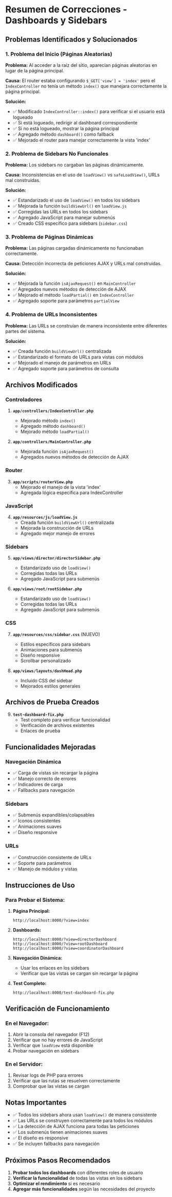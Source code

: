 # Resumen de Correcciones - Dashboards y Sidebars

## Problemas Identificados y Solucionados

### 1. Problema del Inicio (Páginas Aleatorias)

**Problema:** Al acceder a la raíz del sitio, aparecían páginas aleatorias en lugar de la página principal.

**Causa:** El router estaba configurando `$_GET['view'] = 'index'` pero el `IndexController` no tenía un método `index()` que manejara correctamente la página principal.

**Solución:**
- ✅ Modificado `IndexController::index()` para verificar si el usuario está logueado
- ✅ Si está logueado, redirigir al dashboard correspondiente
- ✅ Si no está logueado, mostrar la página principal
- ✅ Agregado método `dashboard()` como fallback
- ✅ Mejorado el router para manejar correctamente la vista 'index'

### 2. Problema de Sidebars No Funcionales

**Problema:** Los sidebars no cargaban las páginas dinámicamente.

**Causa:** Inconsistencias en el uso de `loadView()` vs `safeLoadView()`, URLs mal construidas.

**Solución:**
- ✅ Estandarizado el uso de `loadView()` en todos los sidebars
- ✅ Mejorada la función `buildViewUrl()` en `loadView.js`
- ✅ Corregidas las URLs en todos los sidebars
- ✅ Agregado JavaScript para manejar submenús
- ✅ Creado CSS específico para sidebars (`sidebar.css`)

### 3. Problema de Páginas Dinámicas

**Problema:** Las páginas cargadas dinámicamente no funcionaban correctamente.

**Causa:** Detección incorrecta de peticiones AJAX y URLs mal construidas.

**Solución:**
- ✅ Mejorada la función `isAjaxRequest()` en `MainController`
- ✅ Agregados nuevos métodos de detección de AJAX
- ✅ Mejorado el método `loadPartial()` en `IndexController`
- ✅ Agregado soporte para parámetros `partialView`

### 4. Problema de URLs Inconsistentes

**Problema:** Las URLs se construían de manera inconsistente entre diferentes partes del sistema.

**Solución:**
- ✅ Creada función `buildViewUrl()` centralizada
- ✅ Estandarizado el formato de URLs para vistas con módulos
- ✅ Mejorado el manejo de parámetros en URLs
- ✅ Agregado soporte para parámetros de consulta

## Archivos Modificados

### Controladores
1. **`app/controllers/IndexController.php`**
   - Mejorado método `index()`
   - Agregado método `dashboard()`
   - Mejorado método `loadPartial()`

2. **`app/controllers/MainController.php`**
   - Mejorada función `isAjaxRequest()`
   - Agregados nuevos métodos de detección de AJAX

### Router
3. **`app/scripts/routerView.php`**
   - Mejorado el manejo de la vista 'index'
   - Agregada lógica específica para IndexController

### JavaScript
4. **`app/resources/js/loadView.js`**
   - Creada función `buildViewUrl()` centralizada
   - Mejorada la construcción de URLs
   - Agregado mejor manejo de errores

### Sidebars
5. **`app/views/director/directorSidebar.php`**
   - Estandarizado uso de `loadView()`
   - Corregidas todas las URLs
   - Agregado JavaScript para submenús

6. **`app/views/root/rootSidebar.php`**
   - Estandarizado uso de `loadView()`
   - Corregidas todas las URLs
   - Agregado JavaScript para submenús

### CSS
7. **`app/resources/css/sidebar.css`** (NUEVO)
   - Estilos específicos para sidebars
   - Animaciones para submenús
   - Diseño responsive
   - Scrollbar personalizado

8. **`app/views/layouts/dashHead.php`**
   - Incluido CSS del sidebar
   - Mejorados estilos generales

## Archivos de Prueba Creados

9. **`test-dashboard-fix.php`**
   - Test completo para verificar funcionalidad
   - Verificación de archivos existentes
   - Enlaces de prueba

## Funcionalidades Mejoradas

### Navegación Dinámica
- ✅ Carga de vistas sin recargar la página
- ✅ Manejo correcto de errores
- ✅ Indicadores de carga
- ✅ Fallbacks para navegación

### Sidebars
- ✅ Submenús expandibles/colapsables
- ✅ Iconos consistentes
- ✅ Animaciones suaves
- ✅ Diseño responsive

### URLs
- ✅ Construcción consistente de URLs
- ✅ Soporte para parámetros
- ✅ Manejo de módulos y vistas

## Instrucciones de Uso

### Para Probar el Sistema:

1. **Página Principal:**
   ```
   http://localhost:8000/?view=index
   ```

2. **Dashboards:**
   ```
   http://localhost:8000/?view=directorDashboard
   http://localhost:8000/?view=rootDashboard
   http://localhost:8000/?view=coordinatorDashboard
   ```

3. **Navegación Dinámica:**
   - Usar los enlaces en los sidebars
   - Verificar que las vistas se cargan sin recargar la página

4. **Test Completo:**
   ```
   http://localhost:8000/test-dashboard-fix.php
   ```

## Verificación de Funcionamiento

### En el Navegador:
1. Abrir la consola del navegador (F12)
2. Verificar que no hay errores de JavaScript
3. Verificar que `loadView` está disponible
4. Probar navegación en sidebars

### En el Servidor:
1. Revisar logs de PHP para errores
2. Verificar que las rutas se resuelven correctamente
3. Comprobar que las vistas se cargan

## Notas Importantes

- ✅ Todos los sidebars ahora usan `loadView()` de manera consistente
- ✅ Las URLs se construyen correctamente para todos los módulos
- ✅ La detección de AJAX funciona para todas las peticiones
- ✅ Los submenús tienen animaciones suaves
- ✅ El diseño es responsive
- ✅ Se incluyen fallbacks para navegación

## Próximos Pasos Recomendados

1. **Probar todos los dashboards** con diferentes roles de usuario
2. **Verificar la funcionalidad** de todas las vistas en los sidebars
3. **Optimizar el rendimiento** si es necesario
4. **Agregar más funcionalidades** según las necesidades del proyecto 